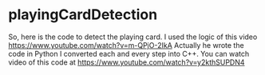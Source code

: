# playingCardDetection
So, here is the code to detect the playing card. I used the logic of this video https://www.youtube.com/watch?v=m-QPjO-2IkA 
Actually he wrote the code in Python I converted each and every step into C++. 
You can watch video of this code at https://www.youtube.com/watch?v=y2kthSUPDN4  
